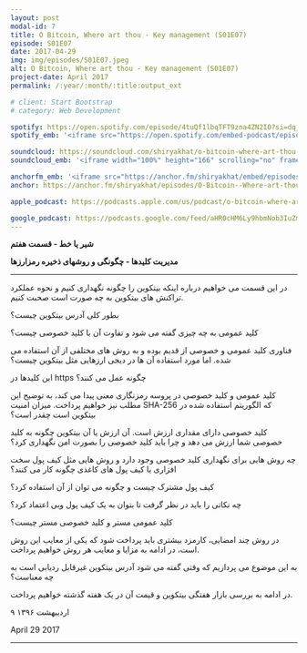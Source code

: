 ```yaml
---
layout: post
modal-id: 7
title: O Bitcoin, Where art thou - Key management (S01E07)
episode: S01E07
date: 2017-04-29
img: img/episodes/S01E07.jpeg
alt: O Bitcoin, Where art thou - Key management (S01E07)
project-date: April 2017
permalink: /:year/:month/:title:output_ext

# client: Start Bootstrap
# category: Web Development

spotify: https://open.spotify.com/episode/4tuQf1lbqTFT9zna4ZN2I0?si=dq_bYl3JT4SaZB2LfKXG_g
spotify_emb: '<iframe src="https://open.spotify.com/embed-podcast/episode/4tuQf1lbqTFT9zna4ZN2I0" width="100%" height="232" frameborder="0" allowtransparency="true" allow="encrypted-media"></iframe>'

soundcloud: https://soundcloud.com/shiryakhat/o-bitcoin-where-art-thou-key-managementepisode-0007
soundcloud_emb: '<iframe width="100%" height="166" scrolling="no" frameborder="no" allow="autoplay" src="https://w.soundcloud.com/player/?url=https%3A//api.soundcloud.com/tracks/322047601&color=%23ff5500&auto_play=false&hide_related=true&show_comments=true&show_user=true&show_reposts=false&show_teaser=true"></iframe><div style="font-size: 10px; color: #cccccc;line-break: anywhere;word-break: normal;overflow: hidden;white-space: nowrap;text-overflow: ellipsis; font-family: Interstate,Lucida Grande,Lucida Sans Unicode,Lucida Sans,Garuda,Verdana,Tahoma,sans-serif;font-weight: 100;"><a href="https://soundcloud.com/shiryakhat" title="Shir | Khat" target="_blank" style="color: #cccccc; text-decoration: none;">Shir | Khat</a> · <a href="https://soundcloud.com/shiryakhat/o-bitcoin-where-art-thou-key-managementepisode-0007" title="O Bitcoin, Where art thou - Key management(S01E07)" target="_blank" style="color: #cccccc; text-decoration: none;">O Bitcoin, Where art thou - Key management(S01E07)</a></div>'

anchorfm_emb: '<iframe src="https://anchor.fm/shiryakhat/embed/episodes/O-Bitcoin--Where-art-thou---Key-managementS01E07-e9idg5" width="100%" frameborder="0" scrolling="no"></iframe>'
anchor: https://anchor.fm/shiryakhat/episodes/O-Bitcoin--Where-art-thou---Key-managementS01E07-e9idg5

apple_podcast: https://podcasts.apple.com/us/podcast/o-bitcoin-where-art-thou-key-management-s01e07/id1221206951?i=1000385457215

google_podcast: https://podcasts.google.com/feed/aHR0cHM6Ly9hbmNob3IuZm0vcy8xMWFhODUzYy9wb2RjYXN0L3Jzcw/episode/dGFnOnNvdW5kY2xvdWQsMjAxMDp0cmFja3MvMzIyMDQ3NjAx?ved=0CB8QzsICahcKEwiw46XZ-NXpAhUAAAAAHQAAAAAQAQ
---
```


**شیر یا خط - قسمت هفتم**

**مدیریت کلیدها - چگونگی و روشهای ذخیره رمزارزها**

----------------------------------------------------------------------------------------------------------

در این قسمت می خواهیم درباره اینکه بیتکوین را چگونه نگهداری کنیم و نحوه عملکرد تراکنش های بیتکوین به چه صورت است صحبت کنیم.

بطور کلی آدرس بیتکوین چیست؟

کلید عمومی به چه چیزی گفته می شود و تفاوت آن با کلید خصوصی چیست؟

فناوری کلید عمومی و خصوصی از قدیم بوده و به روش های مختلفی از آن استفاده می شده. اما مورد استفاده آن ها در دیجی ارزهایی مثل بیتکوین چیست؟

این کلیدها در https چگونه عمل می کنند؟

کلید عمومی و کلید خصوصی در پروسه رمزنگاری معنی پیدا می کند، به توضیح این مطلب نیز خواهیم پرداخت.
میزان امنیت SHA-256 که الگوریتم استفاده شده در بیتکوین است چقدر است؟

کلید خصوصی دارای مقداری ارزش است. آن ارزش یا آن بیتکوین چگونه به کلید خصوصی شما ارزش می دهد و چرا باید کلید خصوصی را بصورت امن نگهداری کرد؟

چه روش هایی برای نگهداری کلید خصوصی وجود دارد و روش هایی مثل کیف پول سخت افزاری یا کیف پول های کاغذی چگونه کار می کنند؟

کیف پول مشترک چیست و چگونه می توان از آن استفاده کرد؟

چه نکاتی را باید در نظر گرفت تا بتوان به یک کیف پول وبی اعتماد کرد؟

کلید عمومی مستر و کلید خصوصی مستر چیست؟

در روش چند امضایی، کارمزد بیشتری باید پرداخت شود که یکی از معایب این روش است، در ادامه به مزایا و معایب هر روش خواهیم پرداخت.

به این موضوع می پردازیم که وقتی گفته می شود آدرس بیتکوین غیرقابل ردیابی است به چه معناست؟

در ادامه به بررسی بازار هفتگی بیتکوین و قیمت آن در یک هفته گذشته خواهیم پرداخت.

۹ اردیبهشت ۱۳۹۶

April 29 2017

----------------------------------------------------------------------------------------------------------

